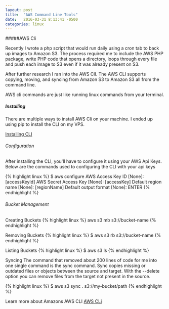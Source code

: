 ```yaml
---
layout: post
title:  "AWS Command Line Tools"
date:   2016-03-31 8:13:41 -0500
categories: linux
---
```


#####AWS Cli

Recently I wrote a php script that would run daily using a cron tab to back up images to Amazon S3. The process required me to include the AWS PHP package, write PHP code that opens a directory, loops through every file and push each image to S3 even if it was already present on S3. 

After further research I ran into the AWS ClI. The AWS CLI supports copying, moving, and syncing from Amazon S3 to Amazon S3 all from the command line. 

AWS cli commands are just like running linux commands from your terminal.

##### Installing

There are multiple ways to install AWS Cli on your machine. I ended up using pip to install the CLI on my VPS.

[Installing CLI](http://docs.aws.amazon.com/cli/latest/userguide/installing.html)

###### Configuration

After installing the CLI, you'll have to configure it using your AWS Api Keys. Below are the commands used to configuring the CLI with your api keys

{% highlight linux %}
$ aws configure
AWS Access Key ID [None]: [accessKeyId]
AWS Secret Access Key [None]: [accessKey]
Default region name [None]: [regionName]
Default output format [None]: ENTER
{% endhighlight %}

###### Bucket Management

Creating Buckets
{% highlight linux %}
	 aws s3 mb s3://bucket-name
{% endhighlight %}

Removing Buckets
{% highlight linux %}
	$ aws s3 rb s3://bucket-name
{% endhighlight %}

Listing Buckets
{% highlight linux %}
	$ aws s3 ls
{% endhighlight %}

Syncing
The command that removed about 200 lines of code for me into one single command is the sync command. Sync copies missing or outdated files or objects between the source and target. With the --delete option you can remove files from the target not present in the source.

{% highlight linux %}
	$ aws s3 sync . s3://my-bucket/path
{% endhighlight %}


Learn more about Amazons AWS CLI
[AWS CLi](https://aws.amazon.com/cli/)
